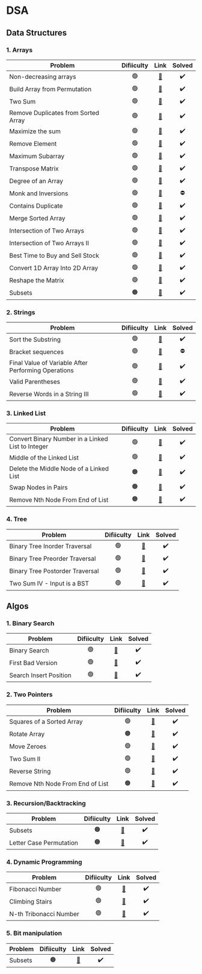 # DSA

## Data Structures
### 1. Arrays
| Problem                |Difiiculty| Link           | Solved |
| ---------------------- |:-------------:|:-------------:|:-------------:|
| Non-decreasing arrays  |🟢| [🔗](https://www.hackerearth.com/practice/data-structures/arrays/1-d/practice-problems/algorithm/make-it-non-decreasing-7d3391fd/) |✔️|
| Build Array from Permutation  |🟢| [🔗](https://leetcode.com/problems/build-array-from-permutation/) |✔️|
| Two Sum  |🟢| [🔗](https://leetcode.com/problems/two-sum/) |✔️|
| Remove Duplicates from Sorted Array  |🟢| [🔗](https://leetcode.com/problems/remove-duplicates-from-sorted-array/) |✔️|
| Maximize the sum  |🟢| [🔗](https://www.hackerearth.com/practice/data-structures/arrays/1-d/practice-problems/algorithm/maximize-sum-0423b95e/) |✔️|
| Remove Element  |🟢| [🔗](https://leetcode.com/problems/remove-element/) |✔️|
| Maximum Subarray  |🟢| [🔗](https://leetcode.com/problems/maximum-subarray/) |✔️|
| Transpose Matrix  |🟢| [🔗](https://www.hackerearth.com/practice/data-structures/arrays/multi-dimensional/tutorial/) |✔️|
| Degree of an Array |🟢| [🔗](https://leetcode.com/problems/degree-of-an-array/) |✔️|
| Monk and Inversions |🟢| [🔗](https://www.hackerearth.com/practice/codemonk/) |⛔|
| Contains Duplicate |🟢| [🔗](https://leetcode.com/problems/contains-duplicate) |✔️|
| Merge Sorted Array |🟢| [🔗](https://leetcode.com/problems/merge-sorted-array/) |✔️|
| Intersection of Two Arrays |🟢| [🔗](https://leetcode.com/problems/intersection-of-two-arrays/) |✔️|
| Intersection of Two Arrays II |🟢| [🔗](https://leetcode.com/problems/intersection-of-two-arrays-ii/) |✔️|
| Best Time to Buy and Sell Stock |🟢| [🔗](https://leetcode.com/problems/best-time-to-buy-and-sell-stock/) |✔️|
| Convert 1D Array Into 2D Array |🟢| [🔗](https://leetcode.com/problems/convert-1d-array-into-2d-array/) |✔️|
| Reshape the Matrix |🟢| [🔗](https://leetcode.com/problems/reshape-the-matrix/) |✔️|
| Subsets |🟠| [🔗](https://leetcode.com/problems/subsets/) |✔️|


### 2. Strings
| Problem                |Difiiculty| Link           | Solved |
| ---------------------- |:-------------:|:-------------:|:-------------:|
| Sort the Substring  |🟢| [🔗](https://www.hackerearth.com/practice/algorithms/string-algorithm/basics-of-string-manipulation/tutorial/) |✔️|
| Bracket sequences  |🟢| [🔗](https://www.hackerearth.com/practice/data-structures/arrays/1-d/practice-problems/algorithm/bracket-sequence-1-40eab940/) |⛔|
| Final Value of Variable After Performing Operations  |🟢| [🔗](https://leetcode.com/problems/final-value-of-variable-after-performing-operations/) |✔️|
| Valid Parentheses  |🟢| [🔗](https://leetcode.com/problems/valid-parentheses/) |✔️|
| Reverse Words in a String III  |🟢| [🔗](https://leetcode.com/problems/reverse-words-in-a-string-iii/) |✔️|

### 3. Linked List
| Problem                |Difiiculty| Link           | Solved |
| ---------------------- |:-------------:|:-------------:|:-------------:|
| Convert Binary Number in a Linked List to Integer  |🟢| [🔗](https://leetcode.com/problems/convert-binary-number-in-a-linked-list-to-integer/) |✔️|
| Middle of the Linked List  |🟢| [🔗](https://leetcode.com/problems/middle-of-the-linked-list/) |✔️|
| Delete the Middle Node of a Linked List  |🟠| [🔗](https://leetcode.com/problems/delete-the-middle-node-of-a-linked-list/) |✔️|
| Swap Nodes in Pairs  |🟠| [🔗](https://leetcode.com/problems/swap-nodes-in-pairs/) |✔️|
| Remove Nth Node From End of List  |🟠| [🔗](https://leetcode.com/problems/remove-nth-node-from-end-of-list/) |✔️|

### 4. Tree
| Problem                |Difiiculty| Link           | Solved |
| ---------------------- |:-------------:|:-------------:|:-------------:|
| Binary Tree Inorder Traversal  |🟢| [🔗](https://leetcode.com/problems/binary-tree-inorder-traversal/) |✔️|
| Binary Tree Preorder Traversal  |🟢| [🔗](https://leetcode.com/problems/binary-tree-preorder-traversal/) |✔️|
| Binary Tree Postorder Traversal  |🟢| [🔗](https://leetcode.com/problems/binary-tree-postorder-traversal/) |✔️|
| Two Sum IV - Input is a BST  |🟢| [🔗](https://leetcode.com/problems/two-sum-iv-input-is-a-bst/) |✔️|

## Algos
### 1. Binary Search
| Problem                |Difiiculty| Link           | Solved |
| ---------------------- |:-------------:|:-------------:|:-------------:|
| Binary Search |🟢| [🔗](https://leetcode.com/problems/binary-search/) |✔️|
| First Bad Version |🟢| [🔗](https://leetcode.com/problems/first-bad-version/) |✔️|
| Search Insert Position  |🟢| [🔗](https://leetcode.com/problems/search-insert-position/) |✔️|

### 2. Two Pointers
| Problem                |Difiiculty| Link           | Solved |
| ---------------------- |:-------------:|:-------------:|:-------------:|
| Squares of a Sorted Array |🟢| [🔗](https://leetcode.com/problems/squares-of-a-sorted-array/) |✔️|
| Rotate Array |🟠| [🔗](https://leetcode.com/problems/rotate-array/) |✔️|
| Move Zeroes |🟢| [🔗](https://leetcode.com/problems/move-zeroes/) |✔️|
| Two Sum II |🟢| [🔗](https://leetcode.com/problems/two-sum-ii-input-array-is-sorted/) |✔️|
| Reverse String |🟢| [🔗](https://leetcode.com/problems/reverse-string/) |✔️|
| Remove Nth Node From End of List  |🟠| [🔗](https://leetcode.com/problems/remove-nth-node-from-end-of-list/) |✔️|

### 3. Recursion/Backtracking
| Problem                |Difiiculty| Link           | Solved |
| ---------------------- |:-------------:|:-------------:|:-------------:|
| Subsets |🟠| [🔗](https://leetcode.com/problems/subsets/) |✔️|
| Letter Case Permutation |🟠| [🔗](https://leetcode.com/problems/letter-case-permutation/) |✔️|

### 4. Dynamic Programming
| Problem                |Difiiculty| Link           | Solved |
| ---------------------- |:-------------:|:-------------:|:-------------:|
| Fibonacci Number |🟢| [🔗](https://leetcode.com/problems/fibonacci-number/) |✔️|
| Climbing Stairs |🟢| [🔗](https://leetcode.com/problems/climbing-stairs/) |✔️|
| N-th Tribonacci Number |🟢| [🔗](https://leetcode.com/problems/n-th-tribonacci-number/) |✔️|

### 5. Bit manipulation
| Problem                |Difiiculty| Link           | Solved |
| ---------------------- |:-------------:|:-------------:|:-------------:|
| Subsets |🟠| [🔗](https://leetcode.com/problems/subsets/) |✔️|
